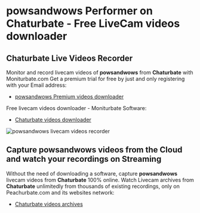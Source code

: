 # powsandwows Performer on Chaturbate - Free LiveCam videos downloader

## Chaturbate Live Videos Recorder

Monitor and record livecam videos of **powsandwows** from **Chaturbate** with Moniturbate.com
Get a premium trial for free by just and only registering with your Email address:
* [powsandwows Premium videos downloader](https://moniturbate.com/request-demo-licence-key.html)

Free livecam videos downloader - Moniturbate Software:
* [Chaturbate videos downloader](https://moniturbate.com/moniturbate-download-software.html)

![powsandwows livecam videos recorder](https://peachurnet.com/templates/moniturbate-software.png)


## Capture powsandwows videos from the Cloud and watch your recordings on Streaming

Without the need of downloading a software, capture **powsandwows** livecam videos from **Chaturbate** 100% online.
Watch Livecam archives from **Chaturbate** unlimitedly from thousands of existing recordings, only on Peachurbate.com and its websites network:
* [Chaturbate videos archives](https://peachurnet.com/)